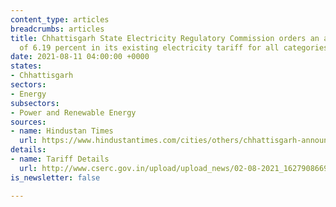 ```yaml
---
content_type: articles
breadcrumbs: articles
title: Chhattisgarh State Electricity Regulatory Commission orders an average increase
  of 6.19 percent in its existing electricity tariff for all categories of consumers
date: 2021-08-11 04:00:00 +0000
states:
- Chhattisgarh
sectors:
- Energy
subsectors:
- Power and Renewable Energy
sources:
- name: Hindustan Times
  url: https://www.hindustantimes.com/cities/others/chhattisgarh-announces-6-19-hike-in-power-tariff-101628054619062.html
details:
- name: Tariff Details
  url: http://www.cserc.gov.in/upload/upload_news/02-08-2021_16279086691.pdf
is_newsletter: false

---
```

